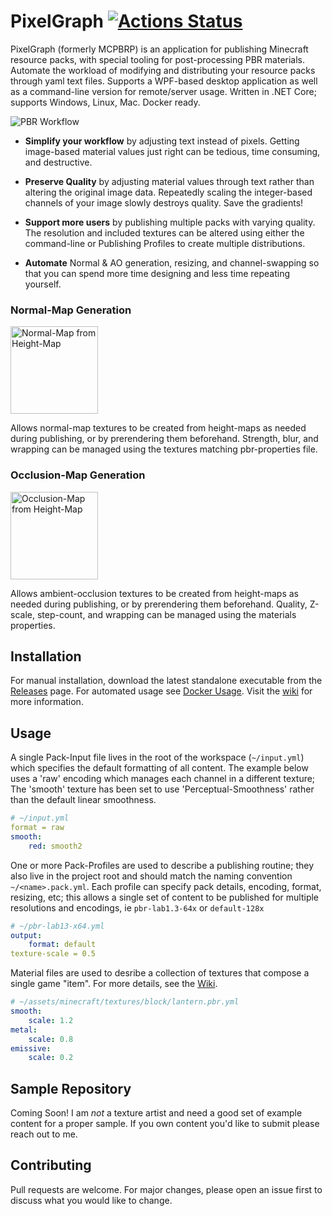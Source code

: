 # PixelGraph [![Actions Status](https://github.com/null511/PixelGraph/workflows/Release/badge.svg)](https://github.com/null511/PixelGraph/actions)

PixelGraph (formerly MCPBRP) is an application for publishing Minecraft resource packs, with special tooling for post-processing PBR materials. Automate the workload of modifying and distributing your resource packs through yaml text files. Supports a WPF-based desktop application as well as a command-line version for remote/server usage. Written in .NET Core; supports Windows, Linux, Mac. Docker ready.

<img src="https://github.com/null511/PixelGraph/raw/master/media/LAB11.png" alt="PBR Workflow" />

 - **Simplify your workflow** by adjusting text instead of pixels. Getting image-based material values just right can be tedious, time consuming, and destructive.

 - **Preserve Quality** by adjusting material values through text rather than altering the original image data. Repeatedly scaling the integer-based channels of your image slowly destroys quality. Save the gradients!

 - **Support more users** by publishing multiple packs with varying quality. The resolution and included textures can be altered using either the command-line or Publishing Profiles to create multiple distributions.

 - **Automate** Normal & AO generation, resizing, and channel-swapping so that you can spend more time designing and less time repeating yourself.
 
### Normal-Map Generation

<img src="https://github.com/null511/PixelGraph/raw/master/media/NormalGeneration.png" alt="Normal-Map from Height-Map" height="140px"/>

Allows normal-map textures to be created from height-maps as needed during publishing, or by prerendering them beforehand. Strength, blur, and wrapping can be managed using the textures matching pbr-properties file.
 
### Occlusion-Map Generation

<img src="https://github.com/null511/PixelGraph/raw/master/media/OcclusionGeneration.png" alt="Occlusion-Map from Height-Map" height="140px"/>

Allows ambient-occlusion textures to be created from height-maps as needed during publishing, or by prerendering them beforehand. Quality, Z-scale, step-count, and wrapping can be managed using the materials properties.

## Installation

For manual installation, download the latest standalone executable from the [Releases](https://github.com/null511/PixelGraph/releases) page. For automated usage see [Docker Usage](https://github.com/null511/PixelGraph/wiki/Installation#docker). Visit the [wiki](https://github.com/null511/PixelGraph/wiki/Installation) for more information.

## Usage

A single Pack-Input file lives in the root of the workspace (`~/input.yml`) which specifies the default formatting of all content. The example below uses a 'raw' encoding which manages each channel in a different texture; The 'smooth' texture has been set to use 'Perceptual-Smoothness' rather than the default linear smoothness.

```yml
# ~/input.yml
format = raw
smooth:
	red: smooth2
```

One or more Pack-Profiles are used to describe a publishing routine; they also live in the project root and should match the naming convention `~/<name>.pack.yml`. Each profile can specify pack details, encoding, format, resizing, etc; this allows a single set of content to be published for multiple resolutions and encodings, ie `pbr-lab1.3-64x` or `default-128x`

```yml
# ~/pbr-lab13-x64.yml
output:
	format: default
texture-scale = 0.5
```

Material files are used to desribe a collection of textures that compose a single game "item". For more details, see the [Wiki](https://github.com/null511/PixelGraph/wiki/File-Loading).
```yml
# ~/assets/minecraft/textures/block/lantern.pbr.yml
smooth:
	scale: 1.2
metal:
	scale: 0.8
emissive:
	scale: 0.2
```

## Sample Repository

Coming Soon! I am _not_ a texture artist and need a good set of example content for a proper sample. If you own content you'd like to submit please reach out to me.

## Contributing
Pull requests are welcome. For major changes, please open an issue first to discuss what you would like to change.
